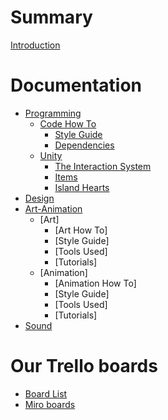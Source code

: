 # Summary

[Introduction](./chapter_1.md)

# Documentation
- [Programming]()
	- [Code How To](./Code_How_To.md)
		- [Style Guide](./Style_Guide.md)
		- [Dependencies](./Dependencies.md)
	- [Unity](./unity.md)
		- [The Interaction System](./Interaction_System.md)
		- [Items](./item_structure.md)
		- [Island Hearts](./Island_hearts.md)
- [Design]()
- [Art-Animation]()
    - [Art]
	    - [Art How To]
		- [Style Guide]
		- [Tools Used]
		- [Tutorials]
    - [Animation]
        - [Animation How To]
		- [Style Guide]
		- [Tools Used]
		- [Tutorials]	
- [Sound]()

# Our Trello boards
- [Board List]()
- [Miro boards]()
